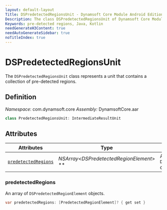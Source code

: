 ```yaml
---
layout: default-layout
Title: DSPredetectedRegionsUnit - Dynamsoft Core Module Android Edition API Reference
Description: The class DSPredetectedRegionsUnit of Dynamsoft Core Module represents a unit that contains a collection of pre-detected regions.
Keywords: pre-detected regions, Java, Kotlin
needGenerateH3Content: true
needAutoGenerateSidebar: true
noTitleIndex: true
---
```


# DSPredetectedRegionsUnit

The `DSPredetectedRegionsUnit` class represents a unit that contains a collection of pre-detected regions.

## Definition

*Namespace*: com.dynamsoft.core
*Assembly:* DynamsoftCore.aar

```java
class PredetectedRegionsUnit: IntermediateResultUnit
```

## Attributes

| Attributes | Type | Description |
| ---------- | ---- | ----------- |
| [`predetectedRegions`](#predetectedregions) | *NSArray<DSPredetectedRegionElement*> \** | An array of `DSPredetectedRegionElement` objects. |

### predetectedRegions

An array of `DSPredetectedRegionElement` objects.

```java
var predetectedRegions: [PredetectedRegionElement]? { get set }
```
